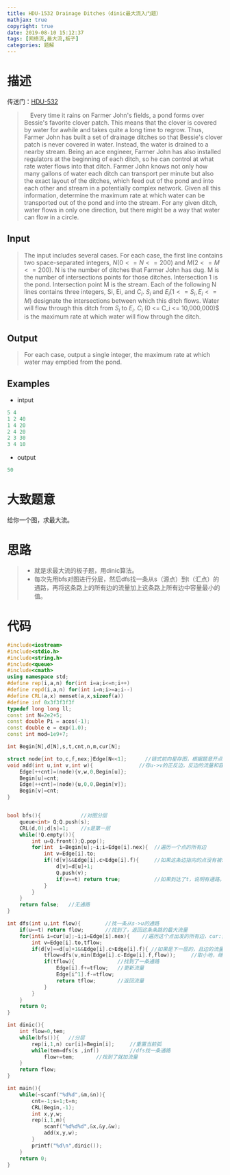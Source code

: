 ```yaml
---
title: HDU-1532 Drainage Ditches（dinic最大流入门题）
mathjax: true
copyright: true
date: 2019-08-10 15:12:37
tags: [网络流,最大流,板子]
categories: 题解
---
```

# 描述
传送门：[HDU-532](http://acm.hdu.edu.cn/showproblem.php?pid=1532)

>&emsp;Every time it rains on Farmer John's fields, a pond forms over Bessie's favorite clover patch. This means that the clover is covered by water for awhile and takes quite a long time to regrow. Thus, Farmer John has built a set of drainage ditches so that Bessie's clover patch is never covered in water. Instead, the water is drained to a nearby stream. Being an ace engineer, Farmer John has also installed regulators at the beginning of each ditch, so he can control at what rate water flows into that ditch. 
Farmer John knows not only how many gallons of water each ditch can transport per minute but also the exact layout of the ditches, which feed out of the pond and into each other and stream in a potentially complex network. 
Given all this information, determine the maximum rate at which water can be transported out of the pond and into the stream. For any given ditch, water flows in only one direction, but there might be a way that water can flow in a circle. 

<!--more-->
## Input
> The input includes several cases. For each case, the first line contains two space-separated integers, $N (0 <= N <= 200)$ and $M (2 <= M <= 200)$. N is the number of ditches that Farmer John has dug. M is the number of intersections points for those ditches. Intersection 1 is the pond. Intersection point M is the stream. Each of the following N lines contains three integers, Si, Ei, and $C_i$. $S_i$ and $E_i (1 <= S_i, E_i <= M)$ designate the intersections between which this ditch flows. Water will flow through this ditch from $S_i$ to $E_i$. $C_i$ (0 <= C_i <= 10,000,000)$ is the maximum rate at which water will flow through the ditch.

## Output
> For each case, output a single integer, the maximum rate at which water may emptied from the pond. 

## Examples
* intput
```c++
5 4
1 2 40
1 4 20
2 4 20
2 3 30
3 4 10
```
* output
```c++
50
```

# 大致题意
给你一个图，求最大流。

# 思路
>* 就是求最大流的板子题，用dinic算法。
>* 每次先用bfs对图进行分层，然后dfs找一条从s（源点）到t（汇点）的通路，再将这条路上的所有边的流量加上这条路上所有边中容量最小的值。

# 代码
```c++
#include<iostream>
#include<stdio.h>
#include<string.h>
#include<queue>
#include<cmath>
using namespace std;
#define rep(i,a,n) for(int i=a;i<=n;i++)
#define repd(i,a,n) for(int i=n;i>=a;i--)
#define CRL(a,x) memset(a,x,sizeof(a))
#define inf 0x3f3f3f3f
typedef long long ll;
const int N=2e2+5;
const double Pi = acos(-1);
const double e = exp(1.0);
const int mod=1e9+7;

int Begin[N],d[N],s,t,cnt,n,m,cur[N];

struct node{int to,c,f,nex;}Edge[N<<1];      //链式前向星存图，根据题意开点的两倍的边 c:容量，f:流量，一次存两条边，i^1和i就是一队正反边
void add(int u,int v,int w){               //存u->v的正反边，反边的流量和容量都是0
    Edge[++cnt]=(node){v,w,0,Begin[u]};
    Begin[u]=cnt;
    Edge[++cnt]=(node){u,0,0,Begin[v]};
    Begin[v]=cnt;
}


bool bfs(){             //对图分层
    queue<int> Q;Q.push(s);
    CRL(d,0);d[s]=1;    //s是第一层
    while(!Q.empty()){
        int u=Q.front();Q.pop();
        for(int  i=Begin[u];~i;i=Edge[i].nex){  //遍历一个点的所有边
            int v=Edge[i].to;
            if(!d[v]&&Edge[i].c>Edge[i].f){     //如果这条边指向的点没有被访问过且这条边流量还没满。
                d[v]=d[u]+1;
                Q.push(v);
                if(v==t) return true;           //如果到达了t，说明有通路。
            }
        }
    }
    return false;   //无通路
}

int dfs(int u,int flow){        //找一条从s->u的通路
    if(u==t) return flow;       //找到了，返回这条条路的最大流量
    for(int& i=cur[u];~i;i=Edge[i].nex){    //遍历这个点出发的所有边，cur:当前弧优化，之前找过的边就不找了
        int v=Edge[i].to,tflow;
        if(d[v]==d[u]+1&&Edge[i].c>Edge[i].f){ //如果是下一层的，且边的流量还没满
            tflow=dfs(v,min(Edge[i].c-Edge[i].f,flow));     //取小地，继续dfs
            if(tflow){              //找到了一条通路
                Edge[i].f+=tflow;   //更新流量
                Edge[i^1].f-=tflow;
                return tflow;       //返回流量
            }
        }
    }
    return 0;
}

int dinic(){
    int flow=0,tem;
    while(bfs()){   //分层
        rep(i,1,n) cur[i]=Begin[i];     //重置当前弧
        while(tem=dfs(s ,inf))          //dfs找一条通路
            flow+=tem;       //找到了就加流量
    }
    return flow;
}

int main(){
    while(~scanf("%d%d",&m,&n)){
        cnt=-1;s=1;t=n;
        CRL(Begin,-1);
        int x,y,w;
        rep(i,1,m){
            scanf("%d%d%d",&x,&y,&w);
            add(x,y,w);
        }
        printf("%d\n",dinic());
    }
    return 0;
}

```
